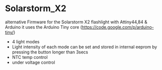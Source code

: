 Solarstorm_X2
=============

alternative Firmware for the Solarstorm X2 flashlight with Attiny44,84 & Arduino
it uses the Arduino Tiny core (https://code.google.com/p/arduino-tiny/)

- 4 light modes
- Light intensity of each mode can be set and stored in internal eeprom by pressing the button longer than 3secs
- NTC temp control
- under voltage control
